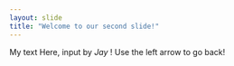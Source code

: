 ```yaml
---
layout: slide
title: "Welcome to our second slide!"
---
```

My text Here, input by *Jay* !
Use the left arrow to go back!

